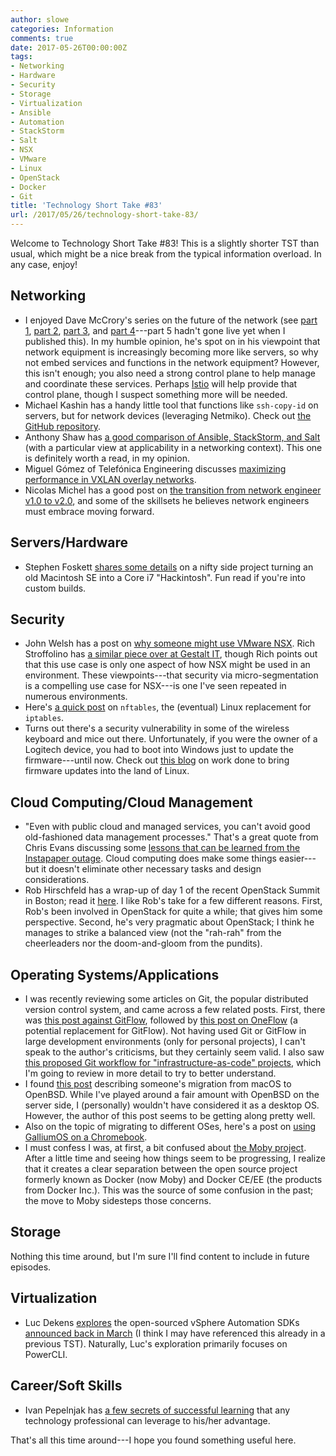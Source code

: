 ```yaml
---
author: slowe
categories: Information
comments: true
date: 2017-05-26T00:00:00Z
tags:
- Networking
- Hardware
- Security
- Storage
- Virtualization
- Ansible
- Automation
- StackStorm
- Salt
- NSX
- VMware
- Linux
- OpenStack
- Docker
- Git
title: 'Technology Short Take #83'
url: /2017/05/26/technology-short-take-83/
---
```


Welcome to Technology Short Take #83! This is a slightly shorter TST than usual, which might be a nice break from the typical information overload. In any case, enjoy!<!--more-->

## Networking

* I enjoyed Dave McCrory's series on the future of the network (see [part 1][link-5], [part 2][link-6], [part 3][link-7], and [part 4][link-18]---part 5 hadn't gone live yet when I published this). In my humble opinion, he's spot on in his viewpoint that network equipment is increasingly becoming more like servers, so why not embed services and functions in the network equipment? However, this isn't enough; you also need a strong control plane to help manage and coordinate these services. Perhaps [Istio][link-25] will help provide that control plane, though I suspect something more will be needed.
* Michael Kashin has a handy little tool that functions like `ssh-copy-id` on servers, but for network devices (leveraging Netmiko). Check out [the GitHub repository][link-12].
* Anthony Shaw has [a good comparison of Ansible, StackStorm, and Salt][link-13] (with a particular view at applicability in a networking context). This one is definitely worth a read, in my opinion.
* Miguel Gómez of Telefónica Engineering discusses [maximizing performance in VXLAN overlay networks][link-14].
* Nicolas Michel has a good post on [the transition from network engineer v1.0 to v2.0][link-17], and some of the skillsets he believes network engineers must embrace moving forward.

## Servers/Hardware

* Stephen Foskett [shares some details][link-19] on a nifty side project turning an old Macintosh SE into a Core i7 "Hackintosh". Fun read if you're into custom builds.

## Security

* John Welsh has a post on [why someone might use VMware NSX][link-4]. Rich Stroffolino has [a similar piece over at Gestalt IT][link-15], though Rich points out that this use case is only one aspect of how NSX might be used in an environment. These viewpoints---that security via micro-segmentation is a compelling use case for NSX---is one I've seen repeated in numerous environments.
* Here's [a quick post][link-9] on `nftables`, the (eventual) Linux replacement for `iptables`.
* Turns out there's a security vulnerability in some of the wireless keyboard and mice out there. Unfortunately, if you were the owner of a Logitech device, you had to boot into Windows just to update the firmware---until now. Check out [this blog][link-16] on work done to bring firmware updates into the land of Linux.

## Cloud Computing/Cloud Management

* "Even with public cloud and managed services, you can't avoid good old-fashioned data management processes." That's a great quote from Chris Evans discussing some [lessons that can be learned from the Instapaper outage][link-20]. Cloud computing does make some things easier---but it doesn't eliminate other necessary tasks and design considerations.
* Rob Hirschfeld has a wrap-up of day 1 of the recent OpenStack Summit in Boston; read it [here][link-21]. I like Rob's take for a few different reasons. First, Rob's been involved in OpenStack for quite a while; that gives him some perspective. Second, he's very pragmatic about OpenStack; I think he manages to strike a balanced view (not the "rah-rah" from the cheerleaders nor the doom-and-gloom from the pundits).

## Operating Systems/Applications

* I was recently reviewing some articles on Git, the popular distributed version control system, and came across a few related posts. First, there was [this post against GitFlow][link-1], followed by [this post on OneFlow][link-2] (a potential replacement for GitFlow). Not having used Git or GitFlow in large development environments (only for personal projects), I can't speak to the author's criticisms, but they certainly seem valid. I also saw [this proposed Git workflow for "infrastructure-as-code" projects][link-3], which I'm going to review in more detail to try to better understand.
* I found [this post][link-10] describing someone's migration from macOS to OpenBSD. While I've played around a fair amount with OpenBSD on the server side, I (personally) wouldn't have considered it as a desktop OS. However, the author of this post seems to be getting along pretty well.
* Also on the topic of migrating to different OSes, here's a post on [using GalliumOS on a Chromebook][link-11].
* I must confess I was, at first, a bit confused about [the Moby project][link-22]. After a little time and seeing how things seem to be progressing, I realize that it creates a clear separation between the open source project formerly known as Docker (now Moby) and Docker CE/EE (the products from Docker Inc.). This was the source of some confusion in the past; the move to Moby sidesteps those concerns.

## Storage

Nothing this time around, but I'm sure I'll find content to include in future episodes.

## Virtualization

* Luc Dekens [explores][link-23] the open-sourced vSphere Automation SDKs [announced back in March][link-24] (I think I may have referenced this already in a previous TST). Naturally, Luc's exploration primarily focuses on PowerCLI.

## Career/Soft Skills

* Ivan Pepelnjak has [a few secrets of successful learning][link-8] that any technology professional can leverage to his/her advantage.

That's all this time around---I hope you found something useful here.



[link-1]: http://endoflineblog.com/gitflow-considered-harmful
[link-2]: http://endoflineblog.com/oneflow-a-git-branching-model-and-workflow
[link-3]: https://github.com/joemiller/git-flux
[link-4]: http://samplefive.com/2017/05/why-the-heck-would-you-use-nsx/
[link-5]: https://blog.mccrory.me/2017/05/22/the-future-of-the-network/
[link-6]: https://blog.mccrory.me/2017/05/22/the-future-of-the-network-part-2/
[link-7]: https://blog.mccrory.me/2017/05/23/beyond-the-network-the-future-of-the-network-part-3/
[link-8]: http://blog.ipspace.net/2017/05/few-secrets-of-successful-learning.html
[link-9]: http://ral-arturo.org/2017/05/05/debian-stretch-stable-nftables.html
[link-10]: https://mndrix.blogspot.com/2017/05/switching-to-openbsd.html
[link-11]: https://blog.roetert.eu/linux-on-chromebook/
[link-12]: https://github.com/networkop/ssh-copy-net
[link-13]: https://medium.com/@anthonypjshaw/ansible-v-s-salt-saltstack-v-s-stackstorm-3d8f57149368
[link-14]: https://engineering.telefonica.com/maximizing-performance-in-vxlan-overlay-networks-ec35ebe29440
[link-15]: http://gestaltit.com/exclusive/rich/vmware-nsx-going-big-micro-segmentation/
[link-16]: https://blogs.gnome.org/hughsie/2017/05/22/updating-logitech-hardware-on-linux/
[link-17]: http://vpackets.net/2017/05/network-engineer-v1-0-v2-0/
[link-18]: https://blog.mccrory.me/2017/05/25/networks-openness-istio-the-future-of-networks-part-4/
[link-19]: http://blog.fosketts.net/2017/05/25/core-i7-macintosh-se
[link-20]: https://blog.architecting.it/2017/03/26/learning-from-the-instapaper-outage/
[link-21]: https://robhirschfeld.com/2017/05/09/openstack-boston-day-1-notes/
[link-22]: https://blog.docker.com/2017/04/introducing-the-moby-project/
[link-23]: http://www.lucd.info/2017/03/10/vsphere-automation-sdks-powershell-part-1/
[link-24]: https://blogs.vmware.com/opensource/2017/03/09/integration-vmware-vsphere-using-new-open-sourced-software-development-kits/
[link-25]: https://istio.io/
